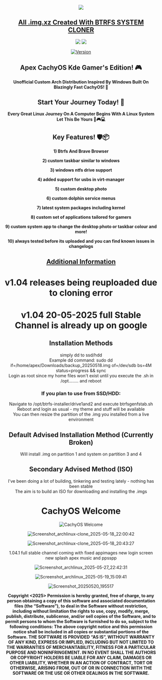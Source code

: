 <p align="center">
<img src="https://i.postimg.cc/JhMRf2RZ/claudemods-03-17-2025.gif">	



<div align="center">

 
##  [All .img.xz Created With BTRFS SYSTEM CLONER](https://github.com/claudemods/btrfssystemcloner)

<div align="center">


  <a href="https://archlinux.org/" target="_blank"><img src="https://img.shields.io/badge/OS-Arch-0000FF?style=for-the-badge&logo=linux" /></a>
<a href="https://cachyos.org/" target="_blank"><img src="https://img.shields.io/badge/DISTRO-CachyOS-00FFFF?style=for-the-badge&logo=CachyOS" /></a>

[![Version](https://img.shields.io/github/v/release/claudemods/ApexCKGE?color=FFD700&label=Latest%20Release&style=for-the-badge)](https://github.com/claudemods/ApexCKGE/releases/tag/CKGE-V1.04)


## Apex CachyOS Kde Gamer's Edition! 🎮
**Unofficial Custom Arch Distribution Inspired By Windows Built On Blazingly Fast CachyOS! 🚀**
 
 



## Start Your Journey Today! 🦅 
  **Every Great Linux Journey On A Computer Begins With A Linux System Let This Be Yours 🚀🎮💻**


## Key Features! 🛡️📦 
  **1) Btrfs And Brave Browser**
  
  **2) custom taskbar similar to windows**

  **3) windows ntfs drive support**

  **4) added support for usbs in virt-manager**
  
  **5) custom desktop photo**
 
  **6) custom dolphin service menus**
 
  **7) latest system packages including kernel**
 
  **8) custom set of applications tailored for gamers**
 
  **9) custom system app to change the desktop photo or taskbar colour and more!**
 
  **10) always tested before its uploaded and you can find known issues in changelogs**


##  [Additional Information](https://github.com/claudemods/ApexCKGE/blob/main/AdditionalInformation.md)

<h1>v1.04 releases being reuploaded due to cloning error</h1>

<h1>v1.04 20-05-2025 full Stable Channel is already up on google</h1>


<div align="center">
  
## Installation Methods

<div align="center">
simply dd to ssd/hdd 
<div align="center">

</div>

</div>
Example dd command: sudo dd if=/home/apex/Downloads/backup_20250518.img of=/dev/sdb bs=4M status=progress && sync
<div align="center">

</div>

</div>

<div align="center">
Login as root since my home files won't exist until you execute the .sh in /opt........ and reboot
</div>

<div align="center">
  
### If you plan to use from SSD/HDD:
  
</div>

<div align="center">
Navigate to /opt/btrfs-installer/drive1and2 and execute btrfsgenfstab.sh 
</div>

<div align="center">
Reboot and login as usual - my theme and stuff will be available
</div>

<div align="center"> 
You can then resize the partition of the .img you installed from a live environment
</div>

<div align="center">
  
## Default Advised Installation Method (Currently Broken)
  
</div>

<div align="center">
Will install .img on partition 1 and system on partition 3 and 4
</div>

<div align="center">
  
## Secondary Advised Method (ISO)
  
</div>

<div align="center">
I've been doing a lot of building, tinkering and testing lately - nothing has been stable
</div>

<div align="center">
The aim is to build an ISO for downloading and installing the .imgs
</div>




   <h1>CachyOS Welcome</h1>
   
![CachyOS Welcome](https://github.com/user-attachments/assets/eeaf8cf0-5e30-42d0-be12-4c3fe4edc960)



![Screenshot_archlinux-clone_2025-05-18_22:00:42](https://github.com/user-attachments/assets/f2991fb0-48ac-402b-86a5-61b32611624c)



![Screenshot_archlinux-clone_2025-05-18_20:43:27](https://github.com/user-attachments/assets/9c9160f3-4df9-4313-9d01-7b019ac15f2f)


1.04.1 full stable channel coming with fixed appimages new login screen new splash apex music and ppsspp


![Screenshot_archlinux_2025-05-27_22:42:31](https://github.com/user-attachments/assets/58bb0cd9-d82b-43ea-bbde-023211ff3f66)









![Screenshot_archlinux_2025-05-19_15:09:41](https://github.com/user-attachments/assets/fc12f147-a930-4176-a76a-8034fe893f1c)

![Screenshot_20250520_195517](https://github.com/user-attachments/assets/1c4faf03-20a8-49e4-ac1e-451cf9da7e08)




<strong> Copyright <2025> <claudemods> Permission is hereby granted, free of charge, to any person obtaining a copy of this software and associated documentation files (the “Software”), to deal in the Software without restriction, including without limitation the rights to use, copy, modify, merge, publish, distribute, sublicense, and/or sell copies of the Software, and to permit persons to whom the Software is furnished to do so, subject to the following conditions: The above copyright notice and this permission notice shall be included in all copies or substantial portions of the Software. THE SOFTWARE IS PROVIDED “AS IS”, WITHOUT WARRANTY OF ANY KIND, EXPRESS OR IMPLIED, INCLUDING BUT NOT LIMITED TO THE WARRANTIES OF MERCHANTABILITY, FITNESS FOR A PARTICULAR PURPOSE AND NONINFRINGEMENT. IN NO EVENT SHALL THE AUTHORS OR COPYRIGHT HOLDERS BE LIABLE FOR ANY CLAIM, DAMAGES OR OTHER LIABILITY, WHETHER IN AN ACTION OF CONTRACT, TORT OR OTHERWISE, ARISING FROM, OUT OF OR IN CONNECTION WITH THE SOFTWARE OR THE USE OR OTHER DEALINGS IN THE SOFTWARE. <strong>
</div>

